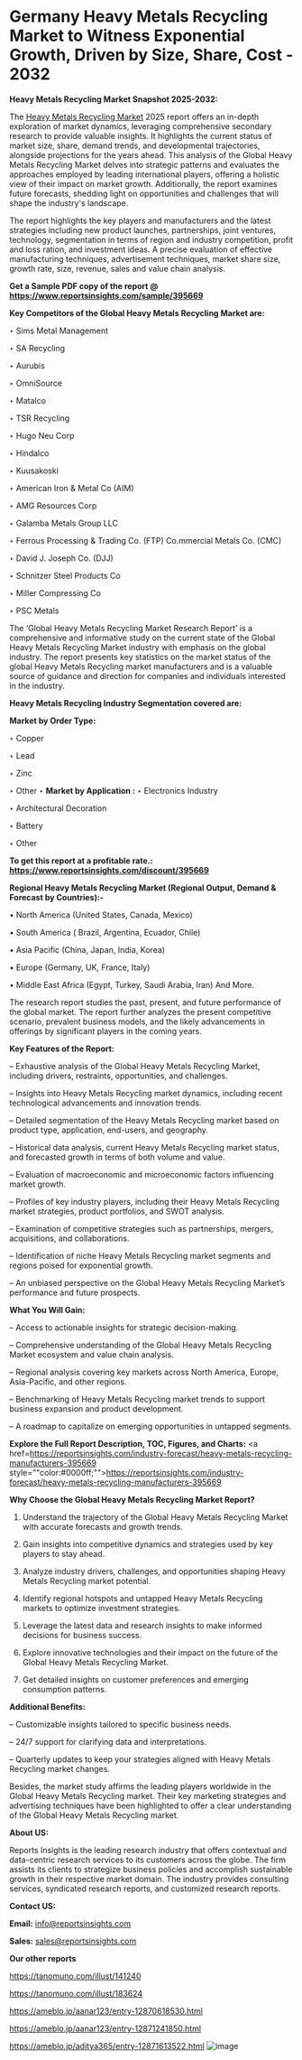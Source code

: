 # Germany Heavy Metals Recycling Market to Witness Exponential Growth, Driven by Size, Share, Cost - 2032

<strong>Heavy Metals Recycling Market Snapshot 2025-2032:</strong>

The <a href=https://www.reportsinsights.com/sample/395669>Heavy Metals Recycling Market</a> 2025 report offers an in-depth exploration of market dynamics, leveraging comprehensive secondary research to provide valuable insights. It highlights the current status of market size, share, demand trends, and developmental trajectories, alongside projections for the years ahead. This analysis of the Global Heavy Metals Recycling Market delves into strategic patterns and evaluates the approaches employed by leading international players, offering a holistic view of their impact on market growth. Additionally, the report examines future forecasts, shedding light on opportunities and challenges that will shape the industry's landscape.

The report highlights the key players and manufacturers and the latest strategies including new product launches, partnerships, joint ventures, technology, segmentation in terms of region and industry competition, profit and loss ration, and investment ideas. A precise evaluation of effective manufacturing techniques, advertisement techniques, market share size, growth rate, size, revenue, sales and value chain analysis.

<strong>Get a Sample PDF copy of the report @ <a href=https://www.reportsinsights.com/sample/395669 style=color:#0000ff;>https://www.reportsinsights.com/sample/395669</a></strong>

<strong>Key Competitors of the Global Heavy Metals Recycling Market are:</strong>

‣ Sims Metal Management

‣ SA Recycling

‣ Aurubis

‣ OmniSource

‣ Matalco

‣ TSR Recycling

‣ Hugo Neu Corp

‣ Hindalco

‣ Kuusakoski

‣ American Iron & Metal Co (AIM)

‣ AMG Resources Corp

‣ Galamba Metals Group LLC

‣ Ferrous Processing & Trading Co. (FTP)
 Co.mmercial Metals Co. (CMC)

‣ David J. Joseph Co. (DJJ)

‣ Schnitzer Steel Products Co

‣ Miller Compressing Co

‣ PSC Metals

The ‘Global Heavy Metals Recycling Market Research Report’ is a comprehensive and informative study on the current state of the Global Heavy Metals Recycling Market industry with emphasis on the global industry. The report presents key statistics on the market status of the global Heavy Metals Recycling market manufacturers and is a valuable source of guidance and direction for companies and individuals interested in the industry.

<strong>Heavy Metals Recycling Industry Segmentation covered are:</strong>

<strong>Market by Order Type: </strong>

‣ Copper

‣ Lead

‣ Zinc

‣ Other
‣ 
<strong>Market by Application :</strong>
‣ Electronics Industry

‣ Architectural Decoration

‣ Battery

‣ Other

<strong>To get this report at a profitable rate.: <a href=https://www.reportsinsights.com/discount/395669 style=color:#0000ff;>https://www.reportsinsights.com/discount/395669</a></strong>

<strong>Regional Heavy Metals Recycling Market (Regional Output, Demand &amp; Forecast by Countries):-</strong>

• North America (United States, Canada, Mexico)

• South America ( Brazil, Argentina, Ecuador, Chile)

• Asia Pacific (China, Japan, India, Korea)

• Europe (Germany, UK, France, Italy)

• Middle East Africa (Egypt, Turkey, Saudi Arabia, Iran) And More.

The research report studies the past, present, and future performance of the global market. The report further analyzes the present competitive scenario, prevalent business models, and the likely advancements in offerings by significant players in the coming years.

<strong>Key Features of the Report:</strong>

– Exhaustive analysis of the Global Heavy Metals Recycling Market, including drivers, restraints, opportunities, and challenges.

– Insights into Heavy Metals Recycling market dynamics, including recent technological advancements and innovation trends.

– Detailed segmentation of the Heavy Metals Recycling market based on product type, application, end-users, and geography.

– Historical data analysis, current Heavy Metals Recycling market status, and forecasted growth in terms of both volume and value.

– Evaluation of macroeconomic and microeconomic factors influencing market growth.

– Profiles of key industry players, including their Heavy Metals Recycling market strategies, product portfolios, and SWOT analysis.

– Examination of competitive strategies such as partnerships, mergers, acquisitions, and collaborations.

– Identification of niche Heavy Metals Recycling market segments and regions poised for exponential growth.

– An unbiased perspective on the Global Heavy Metals Recycling Market’s performance and future prospects.

<strong>What You Will Gain:</strong>

– Access to actionable insights for strategic decision-making.

– Comprehensive understanding of the Global Heavy Metals Recycling Market ecosystem and value chain analysis.

– Regional analysis covering key markets across North America, Europe, Asia-Pacific, and other regions.

– Benchmarking of Heavy Metals Recycling market trends to support business expansion and product development.

– A roadmap to capitalize on emerging opportunities in untapped segments.

<strong>Explore the Full Report Description, TOC, Figures, and Charts:</strong>
<a href=https://reportsinsights.com/industry-forecast/heavy-metals-recycling-manufacturers-395669 style=""color:#0000ff;"">https://reportsinsights.com/industry-forecast/heavy-metals-recycling-manufacturers-395669</a>

<strong>Why Choose the Global Heavy Metals Recycling Market Report?</strong>

1. Understand the trajectory of the Global Heavy Metals Recycling Market with accurate forecasts and growth trends.

2. Gain insights into competitive dynamics and strategies used by key players to stay ahead.

3. Analyze industry drivers, challenges, and opportunities shaping Heavy Metals Recycling market potential.

4. Identify regional hotspots and untapped Heavy Metals Recycling markets to optimize investment strategies.

5. Leverage the latest data and research insights to make informed decisions for business success.

6. Explore innovative technologies and their impact on the future of the Global Heavy Metals Recycling Market.

7. Get detailed insights on customer preferences and emerging consumption patterns.

<strong>Additional Benefits:</strong>

– Customizable insights tailored to specific business needs.

– 24/7 support for clarifying data and interpretations.

– Quarterly updates to keep your strategies aligned with Heavy Metals Recycling market changes.

Besides, the market study affirms the leading players worldwide in the Global Heavy Metals Recycling market. Their key marketing strategies and advertising techniques have been highlighted to offer a clear understanding of the Global Heavy Metals Recycling market.

<strong><strong>About US</strong>:</strong>

Reports Insights is the leading research industry that offers contextual and data-centric research services to its customers across the globe. The firm assists its clients to strategize business policies and accomplish sustainable growth in their respective market domain. The industry provides consulting services, syndicated research reports, and customized research reports.

<strong>Contact US:</strong>

<p class=><b>Email:</b> <a href=mailto:info@reportsinsights.com>info@reportsinsights.com</a></p>
<p class=><b>Sales:</b> <a href=mailto:sales@reportsinsights.com>sales@reportsinsights.com</a></p>

<strong>Our other reports</strong>

<a href=https://tanomuno.com/illust/141240>https://tanomuno.com/illust/141240</a>

<a href=https://tanomuno.com/illust/183624>https://tanomuno.com/illust/183624</a>

<a href=https://ameblo.jp/aanar123/entry-12870618530.html>https://ameblo.jp/aanar123/entry-12870618530.html</a>

<a href=https://ameblo.jp/aanar123/entry-12871241850.html>https://ameblo.jp/aanar123/entry-12871241850.html</a>

<a href=https://ameblo.jp/aditya365/entry-12871613522.html>https://ameblo.jp/aditya365/entry-12871613522.html</a>
![image](https://github.com/user-attachments/assets/a5bc904e-b0d8-41ce-b2f8-0a3d5f4675f3)
